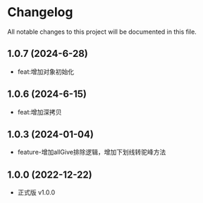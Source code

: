 # Changelog

All notable changes to this project will be documented in this file.

## 1.0.7 (2024-6-28)
- feat:增加对象初始化

## 1.0.6 (2024-6-15)
- feat:增加深拷贝

## 1.0.3 (2024-01-04)

- feature-增加allGive排除逻辑，增加下划线转驼峰方法

## 1.0.0 (2022-12-22)

- 正式版 v1.0.0

